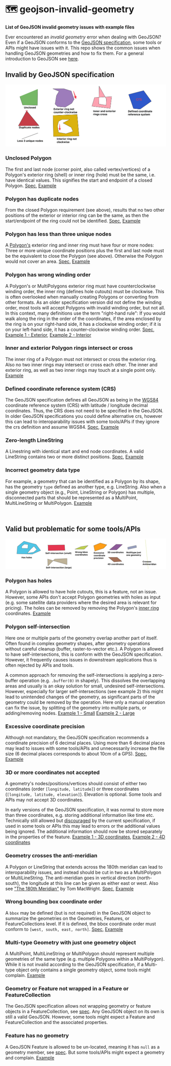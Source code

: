 # 🗺️ geojson-invalid-geometry

**List of GeoJSON invalid geometry issues with example files**

Ever encountered an *invalid geometry* error when dealing with GeoJSON? Even if a GeoJSON conforms to the
[GeoJSON specification](https://www.rfc-editor.org/rfc/rfc7946), some tools or APIs might have issues with it.
This repo shows the common issues when handling GeoJSON geometries and how to fix them.
For a general introduction to GeoJSON see [here](https://macwright.com/2015/03/23/geojson-second-bite.html).

## Invalid by GeoJSON specification

![](images/invalid_examples.png)

### Unclosed Polygon 
The first and last node (corner point, also called vertex/vertices) of a Polygon's exterior ring (shell) or inner ring (hole) 
must be the same, i.e. have identical values. This signifies the start and endpoint of a closed Polygon. 
[Spec](https://www.rfc-editor.org/rfc/rfc7946#section-3.1.6),
[Example](examples_geojson/invalid/polygon_unclosed_polygon.geojson)

### Polygon has duplicate nodes
From the closed Polygon requirement (see above), results that no two other positions of the exterior or interior
ring can be the same, as then the start/endpoint of the ring could not be identified. 
[Spec](https://www.rfc-editor.org/rfc/rfc7946#section-3.1.6), 
[Example](examples_geojson/invalid/polygon_has_duplicate_nodes.geojson)

### Polygon has less than three unique nodes
A [Polygon's](https://macwright.com/2015/03/23/geojson-second-bite.html#polygons) exterior ring and
inner ring must have four or more nodes: Three or more unique coordinate positions plus the first and last node must 
be the equivalent to close the Polygon (see above). Otherwise the Polygon would not cover an area.
[Spec](https://www.rfc-editor.org/rfc/rfc7946#section-3.1.6),
[Example](examples_geojson/invalid/polygon_has_less_than_three_unique_nodes.geojson)

### Polygon has wrong winding order
A Polygon's or MultiPolygons exterior ring must have counterclockwise winding order, the inner ring (defines hole cutouts) must be clockwise. This is often overlooked when manually creating Polygons or converting from other formats. As an older specification version did not define the winding order, most tools will accept Polygons with invalid winding
order, but not all.   
In this context, many definitions use the term "right-hand rule": If you would walk along the ring in the order of the coordinates, if the area enclosed by the ring is on your right-hand side, it has a clockwise winding order; if it is on your left-hand side, it has a counter-clockwise winding order.
[Spec](https://www.rfc-editor.org/rfc/rfc7946#section-3.1.6),
[Example 1 - Exterior](examples_geojson/invalid/polygon_exterior_ring_not_counterclockwise_winding_order.geojson),
[Example 2 - Interior](examples_geojson/invalid/polygon_interior_ring_not_clockwise_winding_order.geojson)

### Inner and exterior Polygon rings intersect or cross
The inner ring of a Polygon must not intersect or cross the exterior ring. Also no two inner rings
may intersect or cross each other. The inner and exterior ring, as well as two inner rings may touch at a single point
only.
[Example](examples_geojson/invalid/polygon_inner_and_exterior_ring_cross.geojson)

### Defined coordinate reference system (CRS)
The GeoJSON specification defines all GeoJSON as being in the [WGS84](https://de.wikipedia.org/wiki/World_Geodetic_System_1984)
coordinate reference system (CRS) with latitude / longitude decimal coordinates. Thus, the CRS does not need to be
specified in the GeoJSON. In older GeoJSON specifications you could define alternative crs, however this can lead to
interoparability issues with some tools/APIs if they ignore the crs definition and assume WGS84.
[Spec](https://www.rfc-editor.org/rfc/rfc7946#section-4),
[Example](examples_geojson/invalid/crs_defined.geojson)

### Zero-length LineString
A Linestring with identical start and end node coordinates. A valid LineString contains two or more distinct positions.
[Spec](https://www.rfc-editor.org/rfc/rfc7946#section-3.1.4),
[Example](examples_geojson/invalid/linestring_zero_length.geojson)

### Incorrect geometry data type
For example, a geometry that can be identified as a Polygon by its shape, has the geometry `type` defined as another
type, e.g. LineString. Also when a single geometry object (e.g., Point, LineString or Polygon) has multiple, disconnected parts that should be
represented as a MultiPoint, MultiLineString or MultiPolygon.
[Example](examples_geojson/invalid/incorrect_geometry_data_type.geojson)

<br>

## Valid but problematic for some tools/APIs 

![](images/valid_problematic.png)

### Polygon has holes
A Polygon is allowed to have hole cutouts, this is a feature, not an issue. However, some APIs don't accept
Polygon geometries with holes as input (e.g. some satellite data providers where the desired area is relevant for
pricing). The holes can be removed by removing the
Polygon's [inner ring](https://macwright.com/2015/03/23/geojson-second-bite.html#polygons) coordinates. 
[Example](examples_geojson/valid_but_problematic/polygon_has_holes.geojson)

### Polygon self-intersection
Here one or multiple parts of the geometry overlap another part of itself. Often found in complex geometry shapes,
after geometry operations without careful cleanup (buffer, raster-to-vector etc.).
A Polygon is allowed to have self-intersections, this is conform with the GeoJSON specification. However, it frequently
causes issues in downstream applications thus is often rejected by APIs and tools.

A common approach for removing the self-intersections is applying a zero-buffer operation (e.g. `.buffer(0)` in
shapely). This dissolves the overlapping areas and usually is an okay solution for small, undesired self-intersections.
However, especially for larger self-intersections (see example 2) this might lead to unintended changes of the geometry, as significant
parts of the geometry could be removed by the operation. Here only a manual operation can fix the issue, by splitting of
the geometry into multiple parts, or adding/removing nodes.
[Example 1 - Small](examples_geojson/valid_but_problematic/polygon_selfintersection_small.geojson) 
[Example 2 - Large](examples_geojson/valid_but_problematic/polygon_selfintersection_large.geojson)

### Excessive coordinate precision
Although not mandatory, the GeoJSON specification recommends a coordinate precision of 6 decimal places. Using more
than 6 decimal places may lead to issues with some tools/APIs and unnecessarily increase the file size (6 decimal places
corresponds to about 10cm of a GPS).
[Spec](https://www.rfc-editor.org/rfc/rfc7946#section-11.2),
[Example](examples_geojson/valid_but_problematic/excessive_coordinate_precision.geojson)

### 3D or more coordinates not accepted
A geometry's nodes/positions/vertices should consist of either two coordinates (order `[longitude, latitude]`) or three
coordinates (`[longitude, latitude, elevation]`). Elevation is optional. Some tools and APIs may not accept 3D coordinates.

In early versions of the GeoJSON specification, it was normal to store more than three coordinates, e.g. storing additional information like time etc. Technically still
allowed but [discouraged](https://www.rfc-editor.org/rfc/rfc7946#section-3.1.1) by the current specification, if used in some
tools or APIs this may lead to errors or the additional values being ignored. The additional information should now be stored
separately in the properties of the feature.
[Example 1 - 3D coordinates](examples_geojson/valid_but_problematic/3d_coordinates.geojson),
[Example 2 - 4D coordinates](examples_geojson/valid_but_problematic/4d_coordinates.geojson)

### Geometry crosses the anti-meridian
A Polygon or LineString that extends across the 180th meridian can lead to interoparability issues, and instead
should be cut in two as a MultiPolygon or MultiLineString. The anti-meridian goes in vertical direction (north-south), the longitude at this line can be given as either east or west. 
Also see ["The 180th Meridian"](https://macwright.com/2016/09/26/the-180th-meridian.html) by Tom MacWright.
[Spec](https://www.rfc-editor.org/rfc/rfc7946#section-3.1.9),
[Example](examples_geojson/valid_but_problematic/geometry_crosses_the_antimeridian.geojson)

### Wrong bounding box coordinate order
A `bbox` may be defined (but is not required) in the GeoJSON object to summarize the geometries on the Geometries,
Features, or FeatureCollections level. If it is defined, the bbox coordinate order must conform
to `[west, south, east, north]`.
[Spec](https://www.rfc-editor.org/rfc/rfc7946#section-3),
[Example](examples_geojson/valid_but_problematic/wrong_bounding_box_coordinate_order.geojson)

### Multi-type Geometry with just one geometry object
A MultiPoint, MultiLineString or MultiPolygon should represent multiple geometries of the same type
(e.g. multiple Polygons within a MultiPolygon). While it is not invalid according to the GeoJSON specification, if
a Multi-type object only contains a single geometry object, some tools might complain.
[Example](examples_geojson/valid_but_problematic/multitype_geometry_with_just_one_geometry.geojson)

### Geometry or Feature not wrapped in a Feature or FeatureCollection
The GeoJSON specification allows not wrapping geometry or feature objects in a FeatureCollection,
see [spec](https://www.rfc-editor.org/rfc/rfc7946#section-2). Any GeoJSON object on its own is still a valid GeoJSON. 
However, some tools might expect a Feature and FeatureCollection and the associated properties.

### Feature has no geometry
A GeoJSON Feature is allowed to be un-located, meaning it has `null` as a geometry member, see
[spec](https://www.rfc-editor.org/rfc/rfc7946#section-3.2). But some tools/APIs might expect a geometry and complain.
[Example](examples_geojson/valid_but_problematic/feature_has_no_geometry.geojson)
